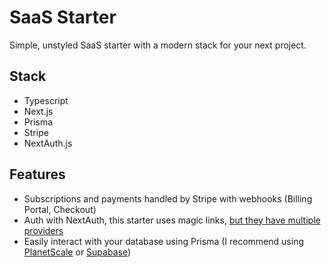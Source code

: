 # SaaS Starter
Simple, unstyled SaaS starter with a modern stack for your next project.

## Stack
- Typescript
- Next.js
- Prisma
- Stripe
- NextAuth.js

## Features
- Subscriptions and payments handled by Stripe with webhooks (Billing Portal, Checkout)
- Auth with NextAuth, this starter uses magic links, [but they have multiple providers](https://next-auth.js.org/providers/overview)
- Easily interact with your database using Prisma (I recommend using [PlanetScale](https://planetscale.com/) or [Supabase](https://supabase.io/))
